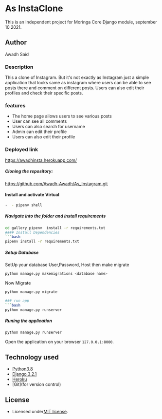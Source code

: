 # As InstaClone
This is an Independent project for Moringa Core Django module, september 10 2021.

## Author
Awadh Said

### Description
This a clone of Instagram. But it's not exactly as Instagram just a simple application that looks same as instagram where users can be able to see posts there and comment on different posts. Users can also edit their profiles and check their specific posts.

### features
- The home page allows users to see various posts
- User can see all comments
- Users can also search for username
- Admin can edit their profile
- Users can also edit their profile

### Deployed link
https://awadhinsta.herokuapp.com/

##### Cloning the repository:

https://github.com/Awadh-Awadh/As_Instagram.git

#### Install and activate Virtual
 ```bash 
-  - pipenv shell 
```  

##### Navigate into the folder and install requirements  
 ```bash 
cd gallery pipenv  install -r requirements.txt 
#### Install Dependencies  
 ```bash 
 pipenv install -r requirements.txt 
```  
##### Setup Database  
  SetUp your database User,Password, Host then make migrate  
 ```bash 
python manage.py makemigrations <database name>
 ``` 
 Now Migrate  
 ```bash 
 python manage.py migrate 

### run app
 ```bash 
 python manage.py runserver 
```  
##### Runing the application 
 ```bash 
 python manage.py runserver
```
Open the application on your browser `127.0.0.1:8000`.  

## Technology used  
  
* [Python3.8](https://www.python.org/)  
* [Django 3.2.1](https://docs.djangoproject.com/en/3.0/) 
* [Heroku](https://heroku.com)  
* [Git](for version control)

## License

- Licensed under[MIT license](license).
